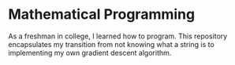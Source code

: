 # Mathematical Programming
As a freshman in college, I learned how to program. This repository encapsulates my transition from not knowing what a string is to implementing my own gradient descent algorithm.
